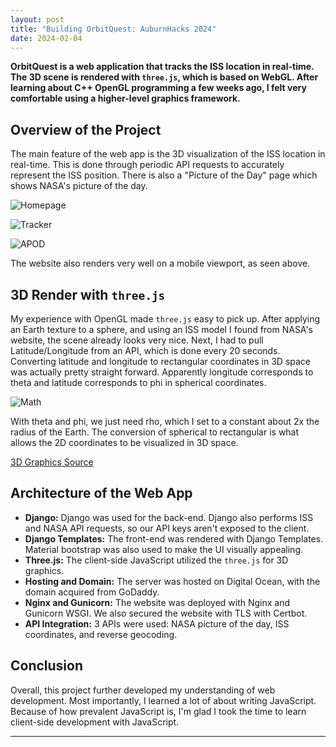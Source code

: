 ```yaml
---
layout: post
title: "Building OrbitQuest: AuburnHacks 2024"
date: 2024-02-04
---
```


**OrbitQuest is a web application that tracks the ISS location in real-time. The 3D scene is rendered with `three.js`, which is based on WebGL. After learning about C++ OpenGL programming a few weeks ago, I felt very comfortable using a higher-level graphics framework.**

## Overview of the Project

The main feature of the web app is the 3D visualization of the ISS location in real-time. This is done through periodic API requests to accurately represent the ISS position. There is also a "Picture of the Day" page which shows NASA's picture of the day.

![Homepage](https://d112y698adiu2z.cloudfront.net/photos/production/software_photos/002/754/233/datas/gallery.jpg)

![Tracker](https://d112y698adiu2z.cloudfront.net/photos/production/software_photos/002/753/940/datas/original.png)

![APOD](https://d112y698adiu2z.cloudfront.net/photos/production/software_photos/002/754/340/datas/gallery.jpg)

The website also renders very well on a mobile viewport, as seen above.


## 3D Render with `three.js`

My experience with OpenGL made `three.js` easy to pick up. After applying an Earth texture to a sphere, and using an ISS model I found from NASA's website, the scene already looks very nice. Next, I had to pull Latitude/Longitude from an API, which is done every 20 seconds. \
Converting latitude and longitude to rectangular coordinates in 3D space was actually pretty straight forward. Apparently longitude corresponds to theta and latitude corresponds to phi in spherical coordinates. 

![Math](https://math.libretexts.org/@api/deki/files/8986/imageedit_17_3241908382.png?revision=1)

With theta and phi, we just need rho, which I set to a constant about 2x the radius of the Earth. The conversion of spherical to rectangular is what allows the 2D coordinates to be visualized in 3D space. 

[3D Graphics Source](https://github.com/TheSlabby/OrbitQuest/blob/main/OrbitQuest/static/js/main.js)

## Architecture of the Web App


- **Django:** Django was used for the back-end. Django also performs ISS and NASA API requests, so our API keys aren't exposed to the client.
- **Django Templates:** The front-end was rendered with Django Templates. Material bootstrap was also used to make the UI visually appealing.
- **Three.js:** The client-side JavaScript utilized the `three.js` for 3D graphics.
- **Hosting and Domain:** The server was hosted on Digital Ocean, with the domain acquired from GoDaddy.
- **Nginx and Gunicorn:** The website was deployed with Nginx and Gunicorn WSGI. We also secured the website with TLS with Certbot.
- **API Integration:** 3 APIs were used: NASA picture of the day, ISS coordinates, and reverse geocoding.


## Conclusion

Overall, this project further developed my understanding of web development. Most importantly, I learned a lot of about writing JavaScript. Because of how prevalent JavaScript is, I'm glad I took the time to learn client-side development with JavaScript.


---
